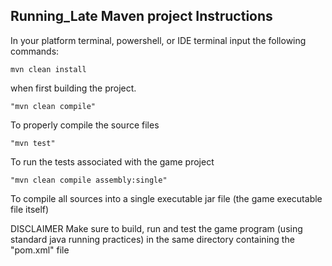 ## Running_Late Maven project Instructions

In your platform terminal, powershell, or IDE terminal input the following commands:

```
mvn clean install
 ```
 when first building the project.
```
"mvn clean compile"
```

 To properly compile the source files

```
"mvn test" 
```

To run the tests associated with the game project 

```
"mvn clean compile assembly:single" 
```
To compile all sources into a single executable jar file (the game executable file itself)

DISCLAIMER Make sure to build, run and test the game program (using standard java running practices) in the same directory containing the "pom.xml" file
